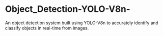 # Object_Detection-YOLO-V8n-
An object detection system built using YOLO-V8n to accurately identify and classify objects in real-time from images.
